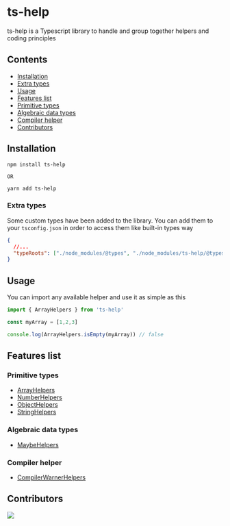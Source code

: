 # ts-help

ts-help is a Typescript library to handle and group together helpers and coding principles

## Contents

- [Installation](#installation)
- [Extra types](#extra-types)
- [Usage](#usage)
- [Features list](#features-list)
- [Primitive types](#primitive-types)
- [Algebraic data types](#algebraic-data-types)
- [Compiler helper](#compiler-helper)
- [Contributors](#contributors)

## Installation

```
npm install ts-help

OR

yarn add ts-help
```

### Extra types

Some custom types have been added to the library. You can add them to your `tsconfig.json` in order to access them like built-in types way

```json
{
  //...
  "typeRoots": ["./node_modules/@types", "./node_modules/ts-help/@types"]
}
```

## Usage

You can import any available helper and use it as simple as this

```ts
import { ArrayHelpers } from 'ts-help'

const myArray = [1,2,3]

console.log(ArrayHelpers.isEmpty(myArray)) // false

```

## Features list

### Primitive types

- [ArrayHelpers](https://github.com/Hurobaki/ts-help/tree/develop/src/helpers/ArrayHelpers)
- [NumberHelpers](https://github.com/Hurobaki/ts-help/tree/develop/src/helpers/NumberHelpers)
- [ObjectHelpers](https://github.com/Hurobaki/ts-help/tree/develop/src/helpers/ObjectHelpers)
- [StringHelpers](https://github.com/Hurobaki/ts-help/tree/develop/src/helpers/StringHelpers)

### Algebraic data types

- [MaybeHelpers](https://github.com/Hurobaki/ts-help/tree/develop/src/helpers/MaybeHelpers)

### Compiler helper

- [CompilerWarnerHelpers](https://github.com/Hurobaki/ts-help/tree/develop/src/helpers/CompilerWarnerHelpers)

## Contributors

<a href="https://github.com/Hurobaki/ts-help/graphs/contributors">
  <img src="https://contrib.rocks/image?repo=Hurobaki/ts-help" />
</a>

<!-- Made with [contrib.rocks](https://contrib.rocks). -->
